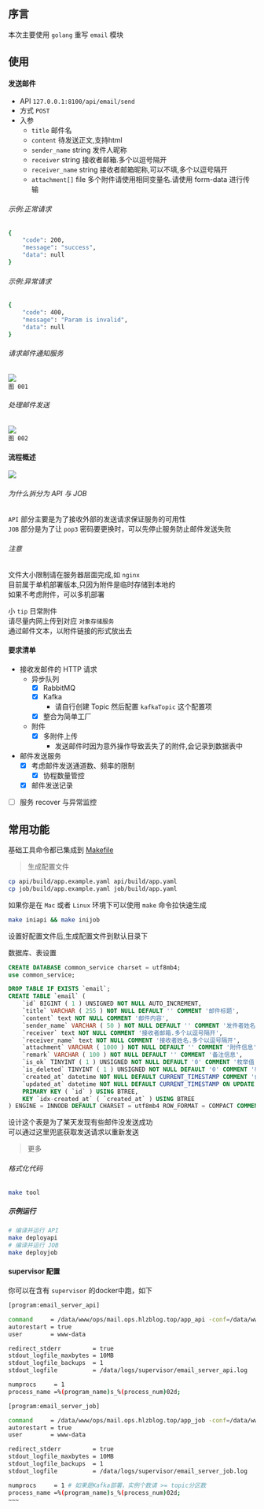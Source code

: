 ## 序言
本次主要使用 `golang` 重写 `email` 模块    


## 使用

#### 发送邮件

- API `127.0.0.1:8100/api/email/send`  
- 方式 `POST`
- 入参
    - `title` 邮件名
    - `content` 待发送正文,支持html
    - `sender_name` string 发件人昵称
    - `receiver` string 接收者邮箱.多个以逗号隔开
    - `receiver_name` string 接收者邮箱昵称,可以不填,多个以逗号隔开
    - `attachment[]` file 多个附件请使用相同变量名.请使用 form-data 进行传输

###### 示例:正常请求

~~~bash
{
    "code": 200,
    "message": "success",
    "data": null
}
~~~

###### 示例:异常请求

~~~bash
{
    "code": 400,
    "message": "Param is invalid",
    "data": null
}
~~~

###### 请求邮件通知服务

![](reademe/img/001.png)  
`图 001`  

###### 处理邮件发送

![](reademe/img/002.png)  
`图 002`  

#### 流程概述

![](reademe/doc/doc.svg)  

###### 为什么拆分为 API 与 JOB
`API` 部分主要是为了接收外部的发送请求保证服务的可用性  
`JOB` 部分是为了让 `pop3` 密码要更换时，可以先停止服务防止邮件发送失败  


###### 注意
文件大小限制请在服务器层面完成,如 `nginx`  
目前属于单机部署版本,只因为附件是临时存储到本地的  
如果不考虑附件，可以多机部署  

小 `tip` 日常附件  
请尽量内网上传到对应 `对象存储服务`  
通过邮件文本，以附件链接的形式放出去  

#### 要求清单

* 接收发邮件的 HTTP 请求
    - 异步队列
        - [x] RabbitMQ
        - [x] Kafka
            - 请自行创建 Topic 然后配置 `kafkaTopic` 这个配置项
        - [x] 整合为简单工厂
    - 附件
        - [x] 多附件上传
            - 发送邮件时因为意外操作导致丢失了的附件,会记录到数据表中
* 邮件发送服务
    - [x] 考虑邮件发送通道数、频率的限制
        - [x] 协程数量管控
    - [x] 邮件发送记录
* [ ] 服务 recover 与异常监控

## 常用功能
基础工具命令都已集成到 [Makefile](Makefile)

> 生成配置文件

~~~bash
cp api/build/app.example.yaml api/build/app.yaml
cp job/build/app.example.yaml job/build/app.yaml
~~~

如果你是在 `Mac` 或者 `Linux` 环境下可以使用 `make` 命令拉快速生成  

~~~bash
make iniapi && make inijob 
~~~

设置好配置文件后,生成配置文件到默认目录下  


数据库、表设置  
~~~sql
CREATE DATABASE common_service charset = utf8mb4;
use common_service;

DROP TABLE IF EXISTS `email`;
CREATE TABLE `email` (
	`id` BIGINT ( 1 ) UNSIGNED NOT NULL AUTO_INCREMENT,
	`title` VARCHAR ( 255 ) NOT NULL DEFAULT '' COMMENT '邮件标题',
	`content` text NOT NULL COMMENT '邮件内容',
	`sender_name` VARCHAR ( 50 ) NOT NULL DEFAULT '' COMMENT '发件者姓名.发起方自定义',
	`receiver` text NOT NULL COMMENT '接收者邮箱.多个以逗号隔开',
	`receiver_name` text NOT NULL COMMENT '接收者姓名.多个以逗号隔开',
	`attachment` VARCHAR ( 1000 ) NOT NULL DEFAULT '' COMMENT '附件信息',
	`remark` VARCHAR ( 100 ) NOT NULL DEFAULT '' COMMENT '备注信息',
	`is_ok` TINYINT ( 1 ) UNSIGNED NOT NULL DEFAULT '0' COMMENT '枚举值 0:发送失败 1:发送成功',
	`is_deleted` TINYINT ( 1 ) UNSIGNED NOT NULL DEFAULT '0' COMMENT '枚举值 0:正常,1:删除',
	`created_at` datetime NOT NULL DEFAULT CURRENT_TIMESTAMP COMMENT '创建时间',
	`updated_at` datetime NOT NULL DEFAULT CURRENT_TIMESTAMP ON UPDATE CURRENT_TIMESTAMP COMMENT '更新时间',
	PRIMARY KEY ( `id` ) USING BTREE,
	KEY `idx-created_at` ( `created_at` ) USING BTREE 
) ENGINE = INNODB DEFAULT CHARSET = utf8mb4 ROW_FORMAT = COMPACT COMMENT = '邮件服务';
~~~

设计这个表是为了某天发现有些邮件没发送成功  
可以通过这里兜底获取发送请求以重新发送  


> 更多

###### 格式化代码

~~~bash
make tool
~~~

##### 示例运行

~~~bash
# 编译并运行 API
make deployapi
# 编译并运行 JOB
make deployjob
~~~


#### supervisor 配置

你可以在含有 `supervisor` 的docker中跑，如下

~~~~bash
[program:email_server_api]

command     = /data/www/ops/mail.ops.hlzblog.top/app_api -conf=/data/www/ops/mail.ops.hlzblog.top/api/build/app.yaml
autorestart = true
user        = www-data

redirect_stderr         = true
stdout_logfile_maxbytes = 10MB
stdout_logfile_backups  = 1
stdout_logfile          = /data/logs/supervisor/email_server_api.log

numprocs     = 1
process_name =%(program_name)s_%(process_num)02d;

[program:email_server_job]

command     = /data/www/ops/mail.ops.hlzblog.top/app_job -conf=/data/www/ops/mail.ops.hlzblog.top/job/build/app.yaml
autorestart = true
user        = www-data

redirect_stderr         = true
stdout_logfile_maxbytes = 10MB
stdout_logfile_backups  = 1
stdout_logfile          = /data/logs/supervisor/email_server_job.log

numprocs     = 1 # 如果是Kafka部署，实例个数请 >= topic分区数
process_name =%(program_name)s_%(process_num)02d;
~~~


